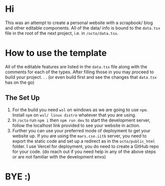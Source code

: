 # Hi
This was an attempt to create a personal website with a scrapbook/ blog and other editable components. All of the data/ info is bound to the `data.tsx` file in the root of the next project, i.e. in `/octo/data.tsx`. 
# How to use the template
All of the editable features are listed in the `data.tsx` file along with the comments for each of the types. After filling those in you may proceed to build your project. . .
(or even build first and see the changes that `data.tsx` has on the go)
## The Set Up
 1. For the build you need `wsl` on windows as we are going to use `npm`. Install `npm` on `wsl/ linux distro` whatever that you are using.
2. In `/octo` run `npm i` then `npm run dev` to start the development server, follow the localhost link provided to see your website in action.
3. Further you can use your preferred mode of deployment to get your website up. If you are using the `mars.cse.iitb` server, you need to export the static code and set up a redirect as in the `octo/public_html` folder. I use Vercel for deployment, you do need to create a GitHub repo for your code.
(do reach out if you need help in any of the above steps or are not familiar with the development envs)
# BYE :)
